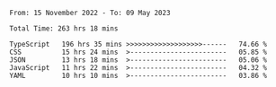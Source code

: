 <!-- <div align="center">
  
  ![](https://raw.githubusercontent.com/iaizawa0623/github-stats/master/generated/overview.svg#gh-dark-mode-only)
  ![](https://raw.githubusercontent.com/iaizawa0623/github-stats/master/generated/overview.svg#gh-light-mode-only)
  ![](https://raw.githubusercontent.com/iaizawa0623/github-stats/master/generated/languages.svg#gh-dark-mode-only)
  ![](https://raw.githubusercontent.com/iaizawa0623/github-stats/master/generated/languages.svg#gh-light-mode-only)

</div> -->


<!--
<a href="https://github.com/anuraghazra/github-readme-stats">
  <img src="https://github-readme-stats.vercel.app/api?username=iaizawa0623&show_icons=true&count_private=true&theme=dracula&line_height=40" />
  <img src="https://github-readme-stats.vercel.app/api/top-langs/?username=iaizawa0623&count_private=true&theme=dracula" />
</a>

***
-->

<!--START_SECTION:waka-->

```text
From: 15 November 2022 - To: 09 May 2023

Total Time: 263 hrs 18 mins

TypeScript   196 hrs 35 mins >>>>>>>>>>>>>>>>>>>------   74.66 %
CSS          15 hrs 24 mins  >------------------------   05.85 %
JSON         13 hrs 18 mins  >------------------------   05.06 %
JavaScript   11 hrs 22 mins  >------------------------   04.32 %
YAML         10 hrs 10 mins  >------------------------   03.86 %
```

<!--END_SECTION:waka-->
